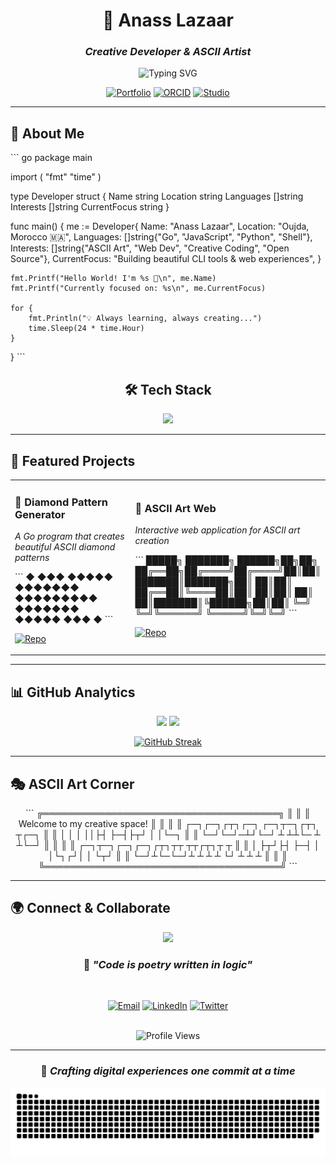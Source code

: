 <div align="center">

# 🎨 Anass Lazaar
### *Creative Developer & ASCII Artist*

<img src="https://readme-typing-svg.herokuapp.com?font=Fira+Code&size=22&duration=3000&pause=1000&color=00D4AA&center=true&vCenter=true&width=435&lines=Full+Stack+Developer+%F0%9F%90%B9;ASCII+Art+Enthusiast+%F0%9F%8E%A8;Creative+Problem+Solver+%E2%9C%A8;From+Morocco+%F0%9F%87%B2%F0%9F%87%A6" alt="Typing SVG" />

<br/>

[![Portfolio](https://img.shields.io/badge/Portfolio-FF5722?style=for-the-badge&logo=todoist&logoColor=white)](https://aeneas-portfolio.vercel.app)
[![ORCID](https://img.shields.io/badge/ORCID-A6CE39?style=for-the-badge&logo=orcid&logoColor=white)](https://orcid.org/0009-0009-9043-496)
[![Studio](https://img.shields.io/badge/Studio-9C27B0?style=for-the-badge&logo=adobe&logoColor=white)](https://aeneas.studio)

</div>

---

## 🌟 About Me

\`\`\`
go
package main

import (
    "fmt"
    "time"
)

type Developer struct {
    Name        string
    Location    string
    Languages   []string
    Interests   []string
    CurrentFocus string
}

func main() {
    me := Developer{
        Name:        "Anass Lazaar",
        Location:    "Oujda, Morocco 🇲🇦",
        Languages:   []string{"Go", "JavaScript", "Python", "Shell"},
        Interests:   []string{"ASCII Art", "Web Dev", "Creative Coding", "Open Source"},
        CurrentFocus: "Building beautiful CLI tools & web experiences",
    }
    
    fmt.Printf("Hello World! I'm %s 👋\n", me.Name)
    fmt.Printf("Currently focused on: %s\n", me.CurrentFocus)
    
    for {
        fmt.Println("💡 Always learning, always creating...")
        time.Sleep(24 * time.Hour)
    }
}
\`\`\`

<div align="center">

## 🛠️ Tech Stack

<img src="https://skillicons.dev/icons?i=go,js,python,html,css,git,github,vscode,linux,bash&theme=dark" />

</div>

---

## 🎯 Featured Projects

<div align="center">

<table>
<tr>
<td width="50%">

### 🔷 Diamond Pattern Generator
*A Go program that creates beautiful ASCII diamond patterns*

\`\`\`
    ◆
   ◆◆◆
  ◆◆◆◆◆
 ◆◆◆◆◆◆◆
◆◆◆◆◆◆◆◆◆
 ◆◆◆◆◆◆◆
  ◆◆◆◆◆
   ◆◆◆
    ◆
\`\`\`

[![Repo](https://img.shields.io/badge/View_Code-00D4AA?style=for-the-badge&logo=github&logoColor=white)](https://github.com/anlazaar/Diamond-Pattern-Generator)

</td>
<td width="50%">

### 🎨 ASCII Art Web
*Interactive web application for ASCII art creation*

\`\`\`
 █████╗ ███████╗ ██████╗██╗██╗
██╔══██╗██╔════╝██╔════╝██║██║
███████║███████╗██║     ██║██║
██╔══██║╚════██║██║     ██║██║
██║  ██║███████║╚██████╗██║██║
╚═╝  ╚═╝╚══════╝ ╚═════╝╚═╝╚═╝
\`\`\`

[![Repo](https://img.shields.io/badge/View_Code-FF6B6B?style=for-the-badge&logo=github&logoColor=white)](https://github.com/anlazaar/ascii-art-web)

</td>
</tr>
</table>

</div>

---

## 📊 GitHub Analytics

<div align="center">

<img height="180em" src="https://github-readme-stats.vercel.app/api?username=anlazaar&show_icons=true&theme=tokyonight&include_all_commits=true&count_private=true"/>
<img height="180em" src="https://github-readme-stats.vercel.app/api/top-langs/?username=anlazaar&layout=compact&langs_count=8&theme=tokyonight"/>

</div>

<div align="center">

[![GitHub Streak](https://streak-stats.demolab.com/?user=anlazaar&theme=tokyonight)](https://git.io/streak-stats)

</div>

---

## 🎭 ASCII Art Corner

<div align="center">

\`\`\`
    ╔══════════════════════════════════════╗
    ║                                      ║
    ║     Welcome to my creative space!    ║
    ║                                      ║
    ║   ┌─┐┌─┐┌┬┐┌─┐  ┌─┐┬─┐┌┬┐  ┬┌─┐     ║
    ║   │  │ │ ││├┤   ├─┤├┬┘ │   │└─┐     ║
    ║   └─┘└─┘─┴┘└─┘  ┴ ┴┴└─ ┴   ┴└─┘     ║
    ║                                      ║
    ║        ┌─┐┬─┐┌─┐┌─┐┌┬┐┬┬  ┬┬┌┬┐┬ ┬   ║
    ║        │  ├┬┘├┤ ├─┤ │ │└┐┌┘│ │ └┬┘   ║
    ║        └─┘┴└─└─┘┴ ┴ ┴ ┴ └┘ ┴ ┴  ┴    ║
    ║                                      ║
    ╚══════════════════════════════════════╝
\`\`\`

</div>

---

## 🌍 Connect & Collaborate

<div align="center">

<img src="https://capsule-render.vercel.app/api?type=waving&color=gradient&customColorList=6,11,20&height=100&section=footer&text=Let's%20Build%20Something%20Amazing!&fontSize=24&fontColor=fff&animation=twinkling"/>

### 💬 *"Code is poetry written in logic"*

<br/>

[![Email](https://img.shields.io/badge/Email-D14836?style=for-the-badge&logo=gmail&logoColor=white)](mailto:your-email@example.com)
[![LinkedIn](https://img.shields.io/badge/LinkedIn-0077B5?style=for-the-badge&logo=linkedin&logoColor=white)](https://linkedin.com/in/anlazaar)
[![Twitter](https://img.shields.io/badge/Twitter-1DA1F2?style=for-the-badge&logo=twitter&logoColor=white)](https://twitter.com/anlazaar)

<br/>

<img src="https://komarev.com/ghpvc/?username=anlazaar&label=Profile%20Views&color=0e75b6&style=flat" alt="Profile Views" />

</div>

---

<div align="center">

### 🎨 *Crafting digital experiences one commit at a time*

<img src="https://raw.githubusercontent.com/platane/snk/output/github-contribution-grid-snake-dark.svg" alt="Snake animation" />

</div>
